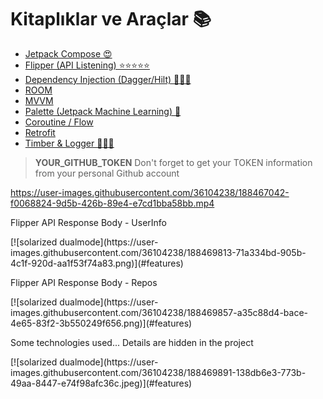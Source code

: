 # Kitaplıklar ve Araçlar 📚

- [Jetpack Compose 😍](https://developer.android.com/jetpack/compose)
- [Flipper (API Listening) ⭐️⭐️⭐️⭐️⭐️](https://fbflipper.com/docs/setup/plugins/network/)
- [Dependency Injection (Dagger/Hilt) 🕵🏻‍♂️](https://developer.android.com/training/dependency-injection/hilt-android)
- [ROOM](https://developer.android.com/jetpack/androidx/releases/room)
- [MVVM](https://developer.android.com/topic/libraries/architecture/viewmodel)
- [Palette (Jetpack Machine Learning) 🤖](https://developer.android.com/develop/ui/views/graphics/palette-colors)
- [Coroutine / Flow](https://developer.android.com/kotlin/flow)
- [Retrofit](https://square.github.io/retrofit/)
- [Timber & Logger 🕵🏻‍♂️](https://github.com/JakeWharton/timber)

> **YOUR_GITHUB_TOKEN**
> Don't forget to get your TOKEN information from your personal Github account

https://user-images.githubusercontent.com/36104238/188467042-f0068824-9d5b-426b-89e4-e7cd1bba58bb.mp4

<p class="callout success">Flipper API Response Body - UserInfo</p>
[![solarized dualmode](https://user-images.githubusercontent.com/36104238/188469813-71a334bd-905b-4c1f-920d-aa1f53f74a83.png)](#features)

<p class="callout success">Flipper API Response Body - Repos</p>
[![solarized dualmode](https://user-images.githubusercontent.com/36104238/188469857-a35c88d4-bace-4e65-83f2-3b550249f656.png)](#features)

<p class="callout success">Some technologies used... Details are hidden in the project</p>
[![solarized dualmode](https://user-images.githubusercontent.com/36104238/188469891-138db6e3-773b-49aa-8447-e74f98afc36c.jpeg)](#features)
